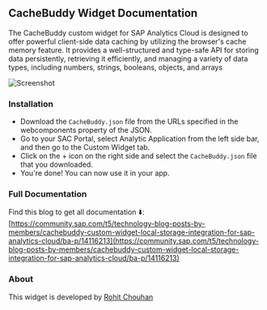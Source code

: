 ## CacheBuddy Widget Documentation
The CacheBuddy custom widget for SAP Analytics Cloud is designed to offer powerful client-side data caching by utilizing the browser's cache memory feature. It provides a well-structured and type-safe API for storing data persistently, retrieving it efficiently, and managing a variety of data types, including numbers, strings, booleans, objects, and arrays

![Screenshot](https://github.com/user-attachments/assets/d665e48c-01ec-4649-af1d-20fc7e45d464)

### Installation
- Download the `CacheBuddy.json` file from the URLs specified in the webcomponents property of the JSON.
- Go to your SAC Portal, select Analytic Application from the left side bar, and then go to the Custom Widget tab.
- Click on the + icon on the right side and select the `CacheBuddy.json` file that you downloaded.
- You're done! You can now use it in your app.

### Full Documentation
Find this blog to get all documentation ⬇️:
[https://community.sap.com/t5/technology-blog-posts-by-members/cachebuddy-custom-widget-local-storage-integration-for-sap-analytics-cloud/ba-p/14116213](https://community.sap.com/t5/technology-blog-posts-by-members/cachebuddy-custom-widget-local-storage-integration-for-sap-analytics-cloud/ba-p/14116213) 

### About
This widget is developed by [Rohit Chouhan](http://linkedin.com/in/itsrohitchouhan "Rohit Chouhan")
